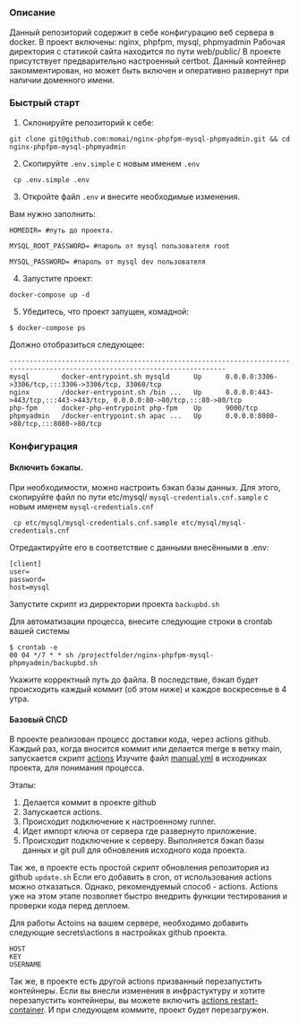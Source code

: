 #  

### Описание
Данный репозиторий содержит в себе конфигурацию веб сервера в docker. В проект включены: nginx, phpfpm, mysql, phpmyadmin
Рабочая директория с статикой сайта находится по пути web/public/
В проекте присутствует предварительно настроенный certbot. Данный контейнер закомментирован, но может быть включен и оперативно развернут при наличии доменного имени.

### Быстрый старт

1. Склонируйте репозиторий к себе:

  ```git clone git@github.com:momai/nginx-phpfpm-mysql-phpmyadmin.git && cd nginx-phpfpm-mysql-phpmyadmin ```
  
2. Скопируйте ```.env.simple``` с новым именем ```.env```
  
  ``` cp .env.simple .env```
  
3. Откройте файл ```.env``` и внесите необходимые изменения. 
  
  Вам нужно заполнить:
  
  ```
  HOMEDIR= #путь до проекта.
  
  MYSQL_ROOT_PASSWORD= #пароль от mysql пользователя root
  
  MYSQL_PASSWORD= #пароль от mysql dev пользователя
  ```
  
  
4.  Запустите проект:
  
  ```docker-compose up -d```
  
5. Убедитесь, что проект запущен, комадной:
  
```$ docker-compose ps```

Должно отобразиться следующее:

```Name                 Command               State                                   Ports
----------------------------------------------------------------------------------------------------------------------------
mysql        docker-entrypoint.sh mysqld      Up      0.0.0.0:3306->3306/tcp,:::3306->3306/tcp, 33060/tcp
nginx        /docker-entrypoint.sh /bin ...   Up      0.0.0.0:443->443/tcp,:::443->443/tcp, 0.0.0.0:80->80/tcp,:::80->80/tcp
php-fpm      docker-php-entrypoint php-fpm    Up      9000/tcp
phpmyadmin   /docker-entrypoint.sh apac ...   Up      0.0.0.0:8080->80/tcp,:::8080->80/tcp
```


### Конфигурация

#### Включить бэкапы.

При необходимости, можно настроить бэкап базы данных. Для этого, скопируйте файл по пути etc/mysql/ ```mysql-credentials.cnf.sample``` с новым именем ```mysql-credentials.cnf```

``` cp etc/mysql/mysql-credentials.cnf.sample etc/mysql/mysql-credentials.cnf```

Отредактируйте его в соответствие с данными внесёнными в .env:
```
[client]
user=
password=
host=mysql
```

Запустите скрипт из дирректории проекта ```backupbd.sh```

Для автоматизации процесса, внесите следующие строки в crontab вашей системы
```
$ crontab -e
00 04 */7 * * sh /projectfolder/nginx-phpfpm-mysql-phpmyadmin/backupbd.sh
```
Укажите корректный путь до файла. В последствие, бэкап будет происходить каждый коммит (об этом ниже) и каждое воскресенье в 4 утра.


#### Базовый CI\CD

В проекте реализован процесс доставки кода, через actions github. Каждый раз, когда вносится коммит или делается merge в ветку main, запускается скрипт [actions](https://github.com/momai/nginx-phpfpm-mysql-phpmyadmin/actions/workflows/manual.yml)
Изучите файл [manual.yml](https://github.com/momai/nginx-phpfpm-mysql-phpmyadmin/blob/main/.github/workflows/manual.yml) в исходниках проекта, для понимания процесса.

Этапы:
1. Делается коммит в проекте github
2. Запускается actions.
3. Происходит подключение к настроенному runner.
4. Идет импорт ключа от сервера где развернуто приложение.
5. Происходит подключение к серверу. Выполняется бэкап базы данных и  git pull для обновления исходного кода проекта.

Так же, в проекте есть простой скрипт обновления репозитория из github ```update.sh``` Если его добавить в cron, от использования actions можно отказаться. Однако, рекомендуемый способ - actions.
Actions уже на этом этапе позволяет быстро внедрить функции тестирования и проверки кода перед деплоем.

Для работы Actoins на вашем сервере, необходимо добавить следующие secrets\actions в настройках github проекта.
```
HOST
KEY
USERNAME
```

Так же, в проекте есть другой actions призванный перезапустить контейнеры. Если вы внесли изменения в инфрастуктуру и хотите перезапустить контейнеры, вы можете включить [actions restart-container](https://github.com/momai/nginx-phpfpm-mysql-phpmyadmin/blob/main/.github/workflows/restart-container.yml). И при следующем коммите, проект будет перезагружен.




